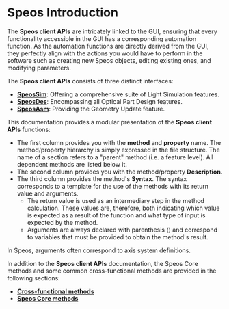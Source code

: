 # Speos Introduction

The **Speos client APIs** are intricately linked to the GUI, ensuring that every functionality accessible in the GUI has a corresponding automation function. As the automation functions are directly derived from the GUI, they perfectly align with the actions you would have to perform in the software such as creating new Speos objects, editing existing ones, and modifying parameters. 

The **Speos client APIs** consists of three distinct interfaces:

- **[SpeosSim](sim/client-speos-sim.md)**: Offering a comprehensive suite of Light Simulation features.
- **[SpeosDes](des/client-speos-des.md)**: Encompassing all Optical Part Design features.
- **[SpeosAsm](asm/client-speos-asm.md)**: Providing the Geometry Update feature.

This documentation provides a modular presentation of the **Speos client APIs** functions:

- The first column provides you with the **method** and **property** name. The method/property hierarchy is simply expressed in the file structure. The name of a section refers to a "parent" method (i.e. a feature level). All dependent methods are listed below it.
- The second column provides you with the method/property **Description**.
- The third column provides the method's **Syntax**. The syntax corresponds to a template for the use of the methods with its return value and arguments.  
    - The return value is used as an intermediary step in the method calculation. These values are, therefore, both indicating which value is expected as a result of the function and what type of input is expected by the method.
    - Arguments are always declared with parenthesis () and correspond to variables that must be provided to obtain the method's result.

In Speos, arguments often correspond to axis system definitions.


In addition to the **Speos client APIs** documentation, the Speos Core methods and some common cross-functional methods are provided in the following sections:

- **[Cross-functional methods](crossfunctional_methods/common_methods.md)**
- **[Speos Core methods](speoscore_methods/speoscore_methods.md)**
